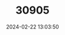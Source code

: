 ---
title: "30905"
category: "Brunfelsia portoricensis"
draft: false
date: 2024-02-22 13:03:50
languages:
  English: ["Puerto Rico Raintree"]
---